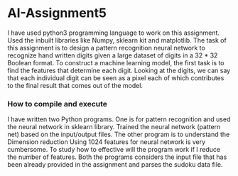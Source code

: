# AI-Assignment5

I have used python3 programming language to work on this assignment. Used the inbuilt libraries like Numpy, sklearn kit and matplotlib.
The task of this assignment is to design a pattern recognition neural network to recognize hand written digits given a large dataset of digits in a 32 * 32 Boolean format. 
To construct a machine learning model, the first task is to find the features that determine each digit.
Looking at the digits, we can say that each individual digit can be seen as a pixel each of which contributes to the final result that comes out of the model.

### How to compile and execute

I have written two Python programs. One is for pattern recognition and used the neural network in sklearn library. Trained the neural network (pattern net) based on the input/output files. The other program is to understand the Dimension reduction Using 1024 features for neural network is very cumbersome. To study how to effective will the program work if I reduce the number of features. Both the programs considers the input file that has been already provided in the assignment and parses the sudoku data file.
